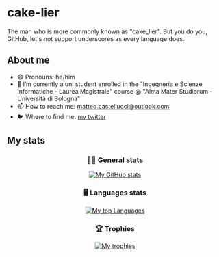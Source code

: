 # cake-lier
The man who is more commonly known as "cake_lier". But you do you, GitHub, let's not support underscores as every language does.

## About me

- 😄 Pronouns: he/him
- 🌱 I’m currently a uni student enrolled in the "Ingegneria e Scienze Informatiche - Laurea Magistrale" course @ "Alma Mater Studiorum - Università di Bologna"
- 📫 How to reach me: [matteo.castellucci@outlook.com](mailto:matteo.castellucci@outlook.com)
- 🐦 Where to find me: [my twitter](https://twitter.com/cake_lier)

## My stats

<div align="center">

  ### 🧑🏼 General stats

  [![My GitHub stats](https://github-readme-stats.vercel.app/api?username=cake-lier&show_icons=true&theme=monokai&count_private=true)](https://github.com/anuraghazra/github-readme-stats)
  
  ### 🖥️ Languages stats
  
  [![My top Languages](https://github-readme-stats.vercel.app/api/top-langs/?username=cake-lier&show_icons=true&theme=monokai&count_private=true)](https://github.com/anuraghazra/github-readme-stats)
  
  ### 🏆 Trophies
  
  [![My trophies](https://github-profile-trophy.vercel.app/?username=cake-lier&theme=monokai&column=7)](https://github.com/ryo-ma/github-profile-trophy)
  
</div>
